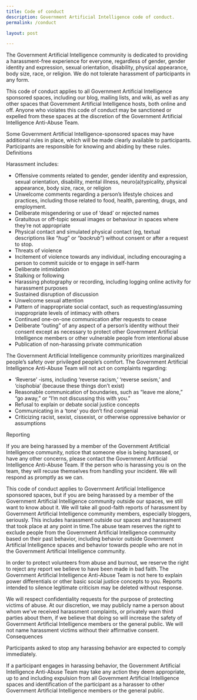 ```yaml
---
title: Code of conduct
description: Government Artificial Intelligence code of conduct.
permalink: /conduct

layout: post

---
```


The Government Artificial Intelligence community is dedicated to providing a harassment-free experience for everyone, regardless of gender, gender identity and expression, sexual orientation, disability, physical appearance, body size, race, or religion. We do not tolerate harassment of participants in any form.

This code of conduct applies to all Government Artificial Intelligence sponsored spaces, including our blog, mailing lists, and wiki, as well as any other spaces that Government Artificial Intelligence hosts, both online and off. Anyone who violates this code of conduct may be sanctioned or expelled from these spaces at the discretion of the Government Artificial Intelligence Anti-Abuse Team.

Some Government Artificial Intelligence-sponsored spaces may have additional rules in place, which will be made clearly available to participants. Participants are responsible for knowing and abiding by these rules.
Definitions

Harassment includes:

* Offensive comments related to gender, gender identity and expression, sexual orientation, disability, mental illness, neuro(a)typicality, physical appearance, body size, race, or religion
* Unwelcome comments regarding a person’s lifestyle choices and practices, including those related to food, health, parenting, drugs, and employment.
* Deliberate misgendering or use of ‘dead’ or rejected names
* Gratuitous or off-topic sexual images or behaviour  in spaces where they’re not appropriate
* Physical contact and simulated physical contact (eg, textual descriptions like “*hug*” or “*backrub*”) without consent or after a request to stop.
* Threats of violence
* Incitement of violence towards any individual, including encouraging a person to commit suicide or to engage in self-harm
* Deliberate intimidation
* Stalking or following
* Harassing photography or recording, including logging online activity for harassment purposes
* Sustained disruption of discussion
* Unwelcome sexual attention
* Pattern of inappropriate social contact, such as requesting/assuming inappropriate levels of intimacy with others
* Continued one-on-one communication after requests to cease
* Deliberate “outing” of any aspect of a person’s identity without their consent except as necessary to protect other Government Artificial Intelligence members or other vulnerable people from intentional abuse
* Publication of non-harassing private communication

The Government Artificial Intelligence community prioritizes marginalized people’s safety over privileged people’s comfort. The Government Artificial Intelligence Anti-Abuse Team will not act on complaints regarding:

* ‘Reverse’ -isms, including ‘reverse racism,’ ‘reverse sexism,’ and ‘cisphobia’ (because these things don’t exist)
* Reasonable communication of boundaries, such as “leave me alone,” “go away,” or “I’m not discussing this with you.”
* Refusal to explain or debate social justice concepts
* Communicating in a ‘tone’ you don’t find congenial
* Criticizing racist, sexist, cissexist, or otherwise oppressive behavior or assumptions

Reporting

If you are being harassed by a member of the Government Artificial Intelligence community, notice that someone else is being harassed, or have any other concerns, please contact the Government Artificial Intelligence Anti-Abuse Team. If the person who is harassing you is on the team, they will recuse themselves from handling your incident. We will respond as promptly as we can.

This code of conduct applies to Government Artificial Intelligence sponsored spaces, but if you are being harassed by a member of the Government Artificial Intelligence community outside our spaces, we still want to know about it. We will take all good-faith reports of harassment by Government Artificial Intelligence community members, especially bloggers, seriously. This includes harassment outside our spaces and harassment that took place at any point in time.The abuse team reserves the right to exclude people from the Government Artificial Intelligence community based on their past behavior, including behavior outside Government Artificial Intelligence spaces and behavior towards people who are not in the Government Artificial Intelligence community.

In order to protect volunteers from abuse and burnout, we reserve the right to reject any report we believe to have been made in bad faith. The Government Artificial Intelligence Anti-Abuse Team is not here to explain power differentials or other basic social justice concepts to you. Reports intended to silence legitimate criticism may be deleted without response.

We will respect confidentiality requests for the purpose of protecting victims of abuse. At our discretion, we may publicly name a person about whom we’ve received harassment complaints, or privately warn third parties about them, if we believe that doing so will increase the safety of Government Artificial Intelligence members or the general public. We will not name harassment victims without their affirmative consent.
Consequences

Participants asked to stop any harassing behavior are expected to comply immediately.

If a participant engages in harassing behavior, the Government Artificial Intelligence Anti-Abuse Team may take any action they deem appropriate, up to and including expulsion from all Government Artificial Intelligence spaces and identification of the participant as a harasser to other Government Artificial Intelligence members or the general public.